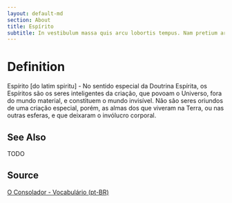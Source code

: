 ```yaml
---
layout: default-md
section: About
title: Espírito
subtitle: In vestibulum massa quis arcu lobortis tempus. Nam pretium arcu in odio vulputate luctus.
---
```


# Definition
Espírito [do latim spiritu] - No sentido especial da Doutrina Espírita, os Espíritos são os seres inteligentes da criação, que povoam o Universo, fora do mundo material, e constituem o mundo invisível. Não são seres oriundos de uma criação especial, porém, as almas dos que viveram na Terra, ou nas outras esferas, e que deixaram o invólucro corporal.

## See Also
TODO

## Source
[O Consolador - Vocabulário (pt-BR)](http://www.oconsolador.com.br/linkfixo/vocabulario/principal.html)


